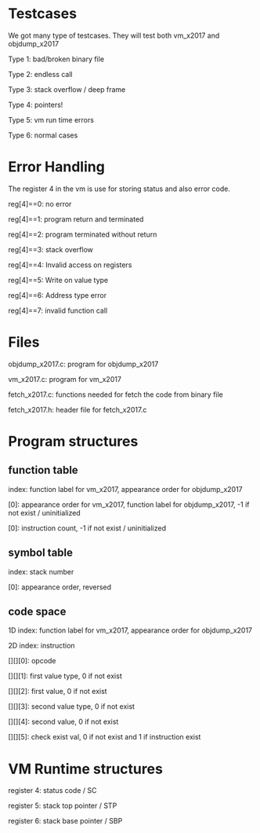 # Testcases
We got many type of testcases. They will test both vm_x2017 and objdump_x2017

Type 1: bad/broken binary file

Type 2: endless call

Type 3: stack overflow / deep frame

Type 4: pointers!

Type 5: vm run time errors

Type 6: normal cases
# Error Handling
The register 4 in the vm is use for storing status and also error code.

reg[4]==0: no error

reg[4]==1: program return and terminated

reg[4]==2: program terminated without return

reg[4]==3: stack overflow

reg[4]==4: Invalid access on registers

reg[4]==5: Write on value type

reg[4]==6: Address type error

reg[4]==7: invalid function call

# Files
objdump_x2017.c: program for objdump_x2017

vm_x2017.c: program for vm_x2017

fetch_x2017.c: functions needed for fetch the code from binary file

fetch_x2017.h: header file for fetch_x2017.c

# Program structures

## function table
index: function label for vm_x2017, appearance order for objdump_x2017

[0]: appearance order for vm_x2017, function label for objdump_x2017, -1 if not exist / uninitialized

[0]: instruction count, -1 if not exist / uninitialized

## symbol table
index: stack number

[0]: appearance order, reversed

## code space
1D index: function label for vm_x2017, appearance order for objdump_x2017

2D index: instruction

[][][0]: opcode

[][][1]: first value type, 0 if not exist

[][][2]: first value, 0 if not exist

[][][3]: second value type, 0 if not exist

[][][4]: second value, 0 if not exist

[][][5]: check exist val, 0 if not exist and 1 if instruction exist


# VM Runtime structures

register 4: status code / SC

register 5: stack top pointer / STP

register 6: stack base pointer / SBP
